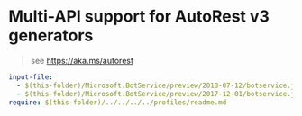 # Multi-API support for AutoRest v3 generators

> see https://aka.ms/autorest

``` yaml $(enable-multi-api)
input-file:
  - $(this-folder)/Microsoft.BotService/preview/2018-07-12/botservice.json
  - $(this-folder)/Microsoft.BotService/preview/2017-12-01/botservice.json
require: $(this-folder)/../../../../profiles/readme.md
```
